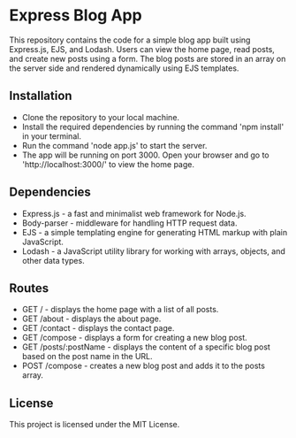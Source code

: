 <!DOCTYPE html>
<html>
<body>
	<h1>Express Blog App</h1>
	<p>This repository contains the code for a simple blog app built using Express.js, EJS, and Lodash. Users can view the home page, read posts, and create new posts using a form. The blog posts are stored in an array on the server side and rendered dynamically using EJS templates.</p>
  <h2>Installation</h2>
<ul>
	<li>Clone the repository to your local machine.</li>
	<li>Install the required dependencies by running the command 'npm install' in your terminal.</li>
	<li>Run the command 'node app.js' to start the server.</li>
	<li>The app will be running on port 3000. Open your browser and go to 'http://localhost:3000/' to view the home page.</li>
</ul>

<h2>Dependencies</h2>
<ul>
	<li>Express.js - a fast and minimalist web framework for Node.js.</li>
	<li>Body-parser - middleware for handling HTTP request data.</li>
	<li>EJS - a simple templating engine for generating HTML markup with plain JavaScript.</li>
	<li>Lodash - a JavaScript utility library for working with arrays, objects, and other data types.</li>
</ul>

<h2>Routes</h2>
<ul>
	<li>GET / - displays the home page with a list of all posts.</li>
	<li>GET /about - displays the about page.</li>
	<li>GET /contact - displays the contact page.</li>
	<li>GET /compose - displays a form for creating a new blog post.</li>
	<li>GET /posts/:postName - displays the content of a specific blog post based on the post name in the URL.</li>
	<li>POST /compose - creates a new blog post and adds it to the posts array.</li>
</ul>

<h2>License</h2>
<p>This project is licensed under the MIT License.</p>
</body>
</html>
